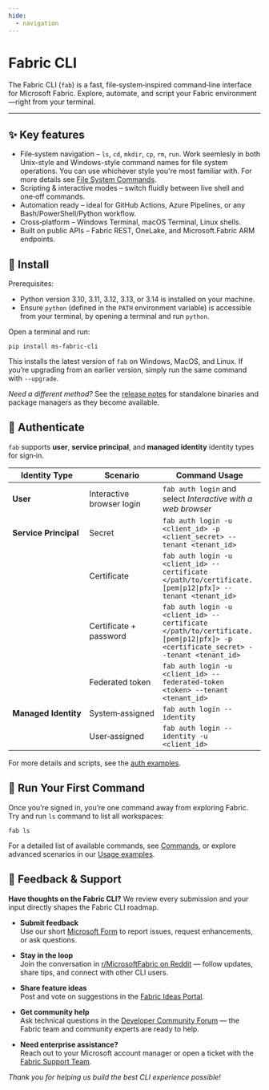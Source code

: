 ```yaml
---
hide:
  - navigation
---
```


# Fabric CLI

The Fabric CLI (`fab`) is a fast, file‑system‑inspired command‑line interface for Microsoft Fabric.  Explore, automate, and script your Fabric environment—right from your terminal.

---


## ✨ Key features

- File‑system navigation – `ls`, `cd`, `mkdir`, `cp`, `rm`, `run`. Work seemlesly in both Unix-style and Windows-style command names for file system operations. You can use whichever style you're most familiar with. For more details see [File System Commands](./commands/index.md#file-system-operations-fs).
- Scripting & interactive modes – switch fluidly between live shell and one‑off commands.
- Automation ready – ideal for GitHub Actions, Azure Pipelines, or any Bash/PowerShell/Python workflow.
- Cross‑platform – Windows Terminal, macOS Terminal, Linux shells.
- Built on public APIs – Fabric REST, OneLake, and Microsoft.Fabric ARM endpoints.


## 🚀 Install

Prerequisites:

  - Python version 3.10, 3.11, 3.12, 3.13, or 3.14 is installed on your machine.
  - Ensure `python` (defined in the `PATH` environment variable) is accessible from your terminal, by opening a terminal and run `python`.

Open a terminal and run:

```
pip install ms-fabric-cli
```

This installs the latest version of `fab` on Windows, MacOS, and Linux.
If you’re upgrading from an earlier version, simply run the same command with `‑‑upgrade`.

*Need a different method?* See the [release notes](./release-notes.md) for standalone binaries and package managers as they become available.


## 🔐 Authenticate

`fab` supports **user**, **service principal**, and **managed identity** identity types for sign‑in.  

| **Identity Type**        | **Scenario**                       | **Command Usage**                                                                                    |
|----------------------|------------------------------------|------------------------------------------------------------------------------------------------|
| **User**             | Interactive browser login          | `fab auth login` and select *Interactive with a web browser*                                                                               |
| **Service Principal**| Secret                             | `fab auth login -u <client_id> -p <client_secret> --tenant <tenant_id>`                        |
|                      | Certificate              | `fab auth login -u <client_id> --certificate </path/to/certificate.[pem\|p12\|pfx]> --tenant <tenant_id>` |
|                      | Certificate + password   | `fab auth login -u <client_id> --certificate </path/to/certificate.[pem\|p12\|pfx]> -p <certificate_secret> --tenant <tenant_id>` |
|                      | Federated token          | `fab auth login -u <client_id> --federated-token <token> --tenant <tenant_id>` |
| **Managed Identity** | System‑assigned                    | `fab auth login --identity`                                                                    |
|                      | User‑assigned                      | `fab auth login --identity -u <client_id>`                                                     |

For more details and scripts, see the [auth examples](./examples/auth_examples.md).

## 🏁 Run Your First Command

Once you’re signed in, you’re one command away from exploring Fabric. Try and run `ls` command to list all workspaces:

```
fab ls
```

For a detailed list of available commands, see [Commands](./commands/index.md), or explore advanced scenarios in our [Usage examples](./examples/index.md).

## 💬 Feedback & Support

**Have thoughts on the Fabric CLI?** We review every submission and your input directly shapes the Fabric CLI roadmap.

- **Submit feedback**  
  Use our short [Microsoft Form](https://forms.office.com/r/uhL6b6tNsi) to report issues, request enhancements, or ask questions.

- **Stay in the loop**  
  Join the conversation in [r/MicrosoftFabric on Reddit](https://www.reddit.com/r/MicrosoftFabric/) — follow updates, share tips, and connect with other CLI users.

- **Share feature ideas**  
  Post and vote on suggestions in the [Fabric Ideas Portal](https://ideas.fabric.microsoft.com/).

- **Get community help**  
  Ask technical questions in the [Developer Community Forum](https://community.fabric.microsoft.com/t5/Developer/bd-p/Developer) — the Fabric team and community experts are ready to help.

- **Need enterprise assistance?**  
  Reach out to your Microsoft account manager or open a ticket with the [Fabric Support Team](https://support.fabric.microsoft.com/).

*Thank you for helping us build the best CLI experience possible!*




